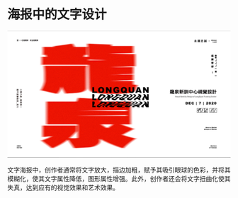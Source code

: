 # 海报中的文字设计

![海报设计.png (1740×992) (raw.githubusercontent.com)](https://raw.githubusercontent.com/Kuuga4/520432910022-ZhangLisheng/main/第四次作业/文本可视化案例/案例1/海报设计.png)

文字海报中，创作者通常将文字放大，描边加粗，赋予其吸引眼球的色彩，并将其模糊化，使其文字属性降低，图形属性增强。此外，创作者还会将文字扭曲化使其失真，达到应有的视觉效果和艺术效果。